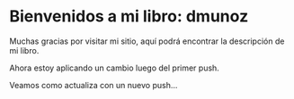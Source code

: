 # Bienvenidos a mi libro: dmunoz

Muchas gracias por visitar mi sitio, aquí podrá encontrar la descripción de mi libro.

Ahora estoy aplicando un cambio luego del primer push.

Veamos como actualiza con un nuevo push...




```{tableofcontents}
```
